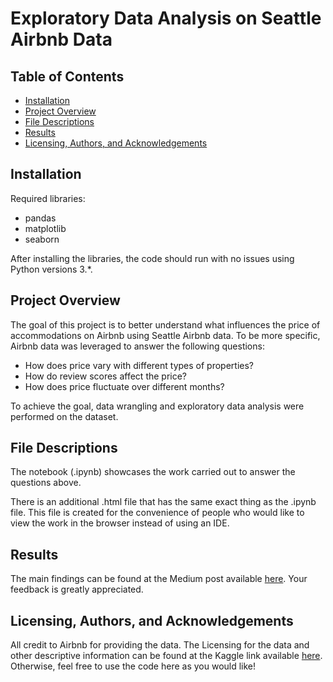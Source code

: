 # Exploratory Data Analysis on Seattle Airbnb Data

## Table of Contents  
* [Installation](#installation)  
* [Project Overview](#overview)
* [File Descriptions](#file)
* [Results](#results)
* [Licensing, Authors, and Acknowledgements](#licensing)

<a id="installation"></a>
## Installation
Required libraries:
- pandas
- matplotlib
- seaborn

After installing the libraries, the code should run with no issues using Python versions 3.*.

<a id="overview"></a>
## Project Overview
The goal of this project is to better understand what influences the price of accommodations on Airbnb using Seattle Airbnb data. 
To be more specific, Airbnb data was leveraged to answer the following questions:

- How does price vary with different types of properties?
- How do review scores affect the price?
- How does price fluctuate over different months?

To achieve the goal, data wrangling and exploratory data analysis were performed on the dataset.

<a id="file"></a>
## File Descriptions
The notebook (.ipynb) showcases the work carried out to answer the questions above.

There is an additional .html file that has the same exact thing as the .ipynb file. This file is created for the 
convenience of people who would like to view the work in the browser instead of using an IDE.

<a id="results"></a>
## Results
The main findings can be found at the Medium post available [here](https://data-science-novice.medium.com/what-influences-the-price-of-accommodations-on-airbnb-b7784b394330).
Your feedback is greatly appreciated.

<a id="licensing"></a>
## Licensing, Authors, and Acknowledgements
All credit to Airbnb for providing the data. The Licensing for the data and other descriptive information can be found at the 
Kaggle link available [here](https://www.kaggle.com/airbnb/seattle). Otherwise, feel free to use the code here as you would like!
